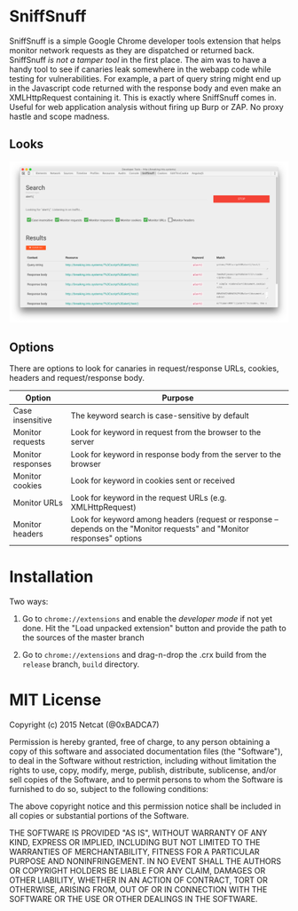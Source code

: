 # SniffSnuff

SniffSnuff is a simple Google Chrome developer tools extension that helps monitor network requests as they are dispatched or returned back. SniffSnuff *is not a tamper tool* in the first place. The aim was to have a handy tool to see if canaries leak somewhere in the webapp code while testing for vulnerabilities. For example, a part of query string might end up in the Javascript code returned with the response body and even make an XMLHttpRequest containing it. This is exactly where SniffSnuff comes in. Useful for web application analysis without firing up Burp or ZAP. No proxy hastle and scope madness.

## Looks
![Screenshot](sniffsnuff.png)

## Options
There are options to look for canaries in request/response URLs, cookies, headers and request/response body.

| Option            	| Purpose                                                                                                                 	|
|-------------------	|-------------------------------------------------------------------------------------------------------------------------	|
| Case insensitive  	| The keyword search is case-sensitive by default                                                                         	|
| Monitor requests  	| Look for keyword in request from the browser to the server                                                              	|
| Monitor responses 	| Look for keyword in response body from the server to the browser                                                        	|
| Monitor cookies   	| Look for keyword in cookies sent or received                                                                            	|
| Monitor URLs      	| Look for keyword in the request URLs (e.g. XMLHttpRequest)                                                              	|
| Monitor headers   	| Look for keyword among headers (request or response – depends on the "Monitor requests" and "Monitor responses" options 	|


# Installation

Two ways:
1. Go to `chrome://extensions` and enable the *developer mode* if not yet done. Hit the "Load unpacked extension" button and provide the path to the sources of the master branch

2. Go to `chrome://extensions` and drag-n-drop the .crx build from the `release` branch, `build` directory.

# MIT License
Copyright (c) 2015 Netcat (@0xBADCA7)



Permission is hereby granted, free of charge, to any person obtaining a copy
of this software and associated documentation files (the "Software"), to deal
in the Software without restriction, including without limitation the rights
to use, copy, modify, merge, publish, distribute, sublicense, and/or sell
copies of the Software, and to permit persons to whom the Software is
furnished to do so, subject to the following conditions:



The above copyright notice and this permission notice shall be included in
all copies or substantial portions of the Software.



THE SOFTWARE IS PROVIDED "AS IS", WITHOUT WARRANTY OF ANY KIND, EXPRESS OR
IMPLIED, INCLUDING BUT NOT LIMITED TO THE WARRANTIES OF MERCHANTABILITY,
FITNESS FOR A PARTICULAR PURPOSE AND NONINFRINGEMENT.  IN NO EVENT SHALL THE
AUTHORS OR COPYRIGHT HOLDERS BE LIABLE FOR ANY CLAIM, DAMAGES OR OTHER
LIABILITY, WHETHER IN AN ACTION OF CONTRACT, TORT OR OTHERWISE, ARISING FROM,
OUT OF OR IN CONNECTION WITH THE SOFTWARE OR THE USE OR OTHER DEALINGS IN
THE SOFTWARE.


